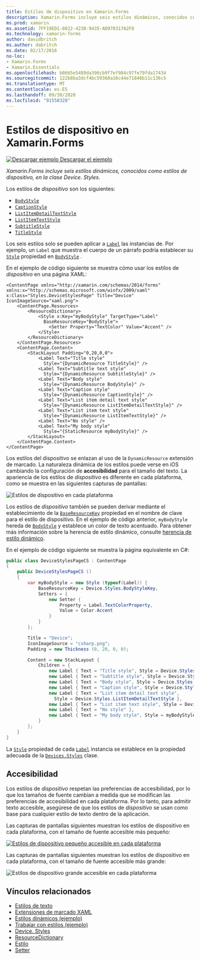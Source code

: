```yaml
---
title: Estilos de dispositivo en Xamarin.Forms
description: Xamarin.Forms incluye seis estilos dinámicos, conocidos como estilos de dispositivo, en la clase Device. Styles. En este artículo se explica cómo consumir los estilos de dispositivo en una Xamarin.Forms aplicación.
ms.prod: xamarin
ms.assetid: 7FF19ED1-0822-4238-9435-AD970317A2F8
ms.technology: xamarin-forms
author: davidbritch
ms.author: dabritch
ms.date: 02/17/2016
no-loc:
- Xamarin.Forms
- Xamarin.Essentials
ms.openlocfilehash: b8665e5489da396cb9f7ef984c97fe79fda17434
ms.sourcegitcommit: 122b8ba3dcf4bc59368a16c44e71846b11c136c5
ms.translationtype: MT
ms.contentlocale: es-ES
ms.lasthandoff: 09/30/2020
ms.locfileid: "91558328"
---
```

# <a name="device-styles-in-no-locxamarinforms"></a>Estilos de dispositivo en Xamarin.Forms

[![Descargar ejemplo](~/media/shared/download.png) Descargar el ejemplo](https://docs.microsoft.com/samples/xamarin/xamarin-forms-samples/userinterface-styles-dynamicstyles)

_Xamarin.Forms incluye seis estilos dinámicos, conocidos como estilos de dispositivo, en la clase Device. Styles._

Los estilos de *dispositivo* son los siguientes:

- [`BodyStyle`](xref:Xamarin.Forms.Device.Styles.BodyStyle)
- [`CaptionStyle`](xref:Xamarin.Forms.Device.Styles.CaptionStyle)
- [`ListItemDetailTextStyle`](xref:Xamarin.Forms.Device.Styles.ListItemDetailTextStyle)
- [`ListItemTextStyle`](xref:Xamarin.Forms.Device.Styles.ListItemTextStyle)
- [`SubtitleStyle`](xref:Xamarin.Forms.Device.Styles.SubtitleStyle)
- [`TitleStyle`](xref:Xamarin.Forms.Device.Styles.TitleStyle)

Los seis estilos solo se pueden aplicar a [`Label`](xref:Xamarin.Forms.Label) las instancias de. Por ejemplo, un `Label` que muestra el cuerpo de un párrafo podría establecer su [`Style`](xref:Xamarin.Forms.NavigableElement.Style) propiedad en [`BodyStyle`](xref:Xamarin.Forms.Device.Styles.BodyStyle) .

En el ejemplo de código siguiente se muestra cómo usar los estilos de *dispositivo* en una página XAML:

```xaml
<ContentPage xmlns="http://xamarin.com/schemas/2014/forms" xmlns:x="http://schemas.microsoft.com/winfx/2009/xaml" x:Class="Styles.DeviceStylesPage" Title="Device" IconImageSource="xaml.png">
    <ContentPage.Resources>
        <ResourceDictionary>
            <Style x:Key="myBodyStyle" TargetType="Label"
              BaseResourceKey="BodyStyle">
                <Setter Property="TextColor" Value="Accent" />
            </Style>
        </ResourceDictionary>
    </ContentPage.Resources>
    <ContentPage.Content>
        <StackLayout Padding="0,20,0,0">
            <Label Text="Title style"
              Style="{DynamicResource TitleStyle}" />
            <Label Text="Subtitle text style"
              Style="{DynamicResource SubtitleStyle}" />
            <Label Text="Body style"
              Style="{DynamicResource BodyStyle}" />
            <Label Text="Caption style"
              Style="{DynamicResource CaptionStyle}" />
            <Label Text="List item detail text style"
              Style="{DynamicResource ListItemDetailTextStyle}" />
            <Label Text="List item text style"
              Style="{DynamicResource ListItemTextStyle}" />
            <Label Text="No style" />
            <Label Text="My body style"
              Style="{StaticResource myBodyStyle}" />
        </StackLayout>
    </ContentPage.Content>
</ContentPage>
```

Los estilos del dispositivo se enlazan al uso de la `DynamicResource` extensión de marcado. La naturaleza dinámica de los estilos puede verse en iOS cambiando la configuración de **accesibilidad** para el tamaño del texto. La apariencia de los estilos de *dispositivo* es diferente en cada plataforma, como se muestra en las siguientes capturas de pantallas:

![Estilos de dispositivo en cada plataforma](device-images/device-styles.png)

Los estilos de *dispositivo* también se pueden derivar mediante el establecimiento de la [`BaseResourceKey`](xref:Xamarin.Forms.Style.BaseResourceKey) propiedad en el nombre de clave para el estilo de dispositivo. En el ejemplo de código anterior, `myBodyStyle` hereda de [`BodyStyle`](xref:Xamarin.Forms.Device.Styles.BodyStyle) y establece un color de texto acentuado. Para obtener más información sobre la herencia de estilo dinámico, consulte [herencia de estilo dinámico](~/xamarin-forms/user-interface/styles/xaml/dynamic.md#dynamic-style-inheritance).

En el ejemplo de código siguiente se muestra la página equivalente en C#:

```csharp
public class DeviceStylesPageCS : ContentPage
{
    public DeviceStylesPageCS ()
    {
        var myBodyStyle = new Style (typeof(Label)) {
            BaseResourceKey = Device.Styles.BodyStyleKey,
            Setters = {
                new Setter {
                    Property = Label.TextColorProperty,
                    Value = Color.Accent
                }
            }
        };

        Title = "Device";
        IconImageSource = "csharp.png";
        Padding = new Thickness (0, 20, 0, 0);

        Content = new StackLayout {
            Children = {
                new Label { Text = "Title style", Style = Device.Styles.TitleStyle },
                new Label { Text = "Subtitle style", Style = Device.Styles.SubtitleStyle },
                new Label { Text = "Body style", Style = Device.Styles.BodyStyle },
                new Label { Text = "Caption style", Style = Device.Styles.CaptionStyle },
                new Label { Text = "List item detail text style",
                  Style = Device.Styles.ListItemDetailTextStyle },
                new Label { Text = "List item text style", Style = Device.Styles.ListItemTextStyle },
                new Label { Text = "No style" },
                new Label { Text = "My body style", Style = myBodyStyle }
            }
        };
    }
}
```

La [`Style`](xref:Xamarin.Forms.NavigableElement.Style) propiedad de cada [`Label`](xref:Xamarin.Forms.Label) instancia se establece en la propiedad adecuada de la [`Devices.Styles`](xref:Xamarin.Forms.Device.Styles) clase.

## <a name="accessibility"></a>Accesibilidad

Los estilos de *dispositivo* respetan las preferencias de accesibilidad, por lo que los tamaños de fuente cambian a medida que se modifican las preferencias de accesibilidad en cada plataforma. Por lo tanto, para admitir texto accesible, asegúrese de que los estilos de *dispositivo* se usan como base para cualquier estilo de texto dentro de la aplicación.

Las capturas de pantallas siguientes muestran los estilos de dispositivo en cada plataforma, con el tamaño de fuente accesible más pequeño:

[![Estilos de dispositivo pequeño accesible en cada plataforma](device-images/minimum-size.png)](device-images/minimum-size-large.png#lightbox "Estilos de dispositivo pequeño accesible en cada plataforma")

Las capturas de pantallas siguientes muestran los estilos de dispositivo en cada plataforma, con el tamaño de fuente accesible más grande:

![Estilos de dispositivo grande accesible en cada plataforma](device-images/maximum-size.png)

## <a name="related-links"></a>Vínculos relacionados

- [Estilos de texto](~/xamarin-forms/user-interface/text/styles.md)
- [Extensiones de marcado XAML](~/xamarin-forms/xaml/xaml-basics/xaml-markup-extensions.md)
- [Estilos dinámicos (ejemplo)](/samples/xamarin/xamarin-forms-samples/userinterface-styles-dynamicstyles)
- [Trabajar con estilos (ejemplo)](/samples/xamarin/xamarin-forms-samples/workingwithstyles)
- [Device. Styles](xref:Xamarin.Forms.Device.Styles)
- [ResourceDictionary](xref:Xamarin.Forms.ResourceDictionary)
- [Estilo](xref:Xamarin.Forms.Style)
- [Setter](xref:Xamarin.Forms.Setter)